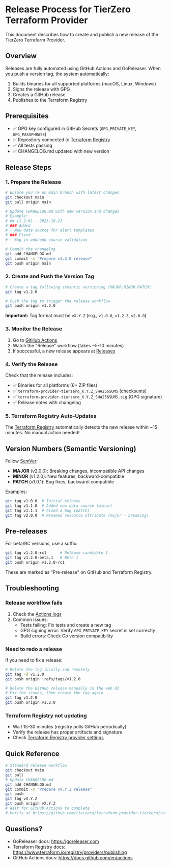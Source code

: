 # Release Process for TierZero Terraform Provider

This document describes how to create and publish a new release of the TierZero Terraform Provider.

## Overview

Releases are fully automated using GitHub Actions and GoReleaser. When you push a version tag, the system automatically:
1. Builds binaries for all supported platforms (macOS, Linux, Windows)
2. Signs the release with GPG
3. Creates a GitHub release
4. Publishes to the Terraform Registry

## Prerequisites

- ✅ GPG key configured in GitHub Secrets (`GPG_PRIVATE_KEY`, `GPG_PASSPHRASE`)
- ✅ Repository connected to [Terraform Registry](https://registry.terraform.io)
- ✅ All tests passing
- ✅ CHANGELOG.md updated with new version

## Release Steps

### 1. Prepare the Release

```bash
# Ensure you're on main branch with latest changes
git checkout main
git pull origin main

# Update CHANGELOG.md with new version and changes
# Example:
# ## [1.2.0] - 2025-10-21
# ### Added
# - New data source for alert templates
# ### Fixed
# - Bug in webhook source validation

# Commit the changelog
git add CHANGELOG.md
git commit -m "Prepare v1.2.0 release"
git push origin main
```

### 2. Create and Push the Version Tag

```bash
# Create a tag following semantic versioning (MAJOR.MINOR.PATCH)
git tag v1.2.0

# Push the tag to trigger the release workflow
git push origin v1.2.0
```

**Important:** Tag format must be `vX.Y.Z` (e.g., `v1.0.0`, `v1.2.3`, `v2.0.0`)

### 3. Monitor the Release

1. Go to [GitHub Actions](https://github.com/tierzero/terraform-provider-tierzero/actions)
2. Watch the "Release" workflow (takes ~5-10 minutes)
3. If successful, a new release appears at [Releases](https://github.com/tierzero/terraform-provider-tierzero/releases)

### 4. Verify the Release

Check that the release includes:
- ✅ Binaries for all platforms (6+ ZIP files)
- ✅ `terraform-provider-tierzero_X.Y.Z_SHA256SUMS` (checksums)
- ✅ `terraform-provider-tierzero_X.Y.Z_SHA256SUMS.sig` (GPG signature)
- ✅ Release notes with changelog

### 5. Terraform Registry Auto-Updates

The [Terraform Registry](https://registry.terraform.io/providers/tierzero/tierzero) automatically detects the new release within ~15 minutes. No manual action needed!

## Version Numbers (Semantic Versioning)

Follow [SemVer](https://semver.org/):

- **MAJOR** (v2.0.0): Breaking changes, incompatible API changes
- **MINOR** (v1.2.0): New features, backward-compatible
- **PATCH** (v1.0.1): Bug fixes, backward-compatible

Examples:
```bash
git tag v1.0.0  # Initial release
git tag v1.1.0  # Added new data source (minor)
git tag v1.1.1  # Fixed a bug (patch)
git tag v2.0.0  # Renamed resource attribute (major - breaking)
```

## Pre-releases

For beta/RC versions, use a suffix:

```bash
git tag v1.2.0-rc1      # Release candidate 1
git tag v1.2.0-beta.1   # Beta 1
git push origin v1.2.0-rc1
```

These are marked as "Pre-release" on GitHub and Terraform Registry.

## Troubleshooting

### Release workflow fails

1. Check the [Actions logs](https://github.com/tierzero/terraform-provider-tierzero/actions)
2. Common issues:
   - Tests failing: Fix tests and create a new tag
   - GPG signing error: Verify `GPG_PRIVATE_KEY` secret is set correctly
   - Build errors: Check Go version compatibility

### Need to redo a release

If you need to fix a release:

```bash
# Delete the tag locally and remotely
git tag -d v1.2.0
git push origin :refs/tags/v1.2.0

# Delete the GitHub release manually in the web UI
# Fix the issues, then create the tag again
git tag v1.2.0
git push origin v1.2.0
```

### Terraform Registry not updating

- Wait 15-30 minutes (registry polls GitHub periodically)
- Verify the release has proper artifacts and signature
- Check [Terraform Registry provider settings](https://registry.terraform.io/settings/providers)

## Quick Reference

```bash
# Standard release workflow
git checkout main
git pull
# Update CHANGELOG.md
git add CHANGELOG.md
git commit -m "Prepare vX.Y.Z release"
git push
git tag vX.Y.Z
git push origin vX.Y.Z
# Wait for GitHub Actions to complete
# Verify at https://github.com/tierzero/terraform-provider-tierzero/releases
```

## Questions?

- GoReleaser docs: https://goreleaser.com
- Terraform Registry docs: https://www.terraform.io/registry/providers/publishing
- GitHub Actions docs: https://docs.github.com/en/actions
